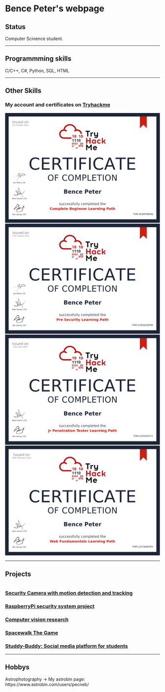 <h1>Bence Peter's webpage</h1>

<h2>Status</h2>
<p>Computer Scinence student.</p>

<hr />

<h2>Programmming skills</h2>
<p>C/C++, C#, Python, SQL, HTML</p>

<hr />

<h2>Other Skills</h2>

<h3>My account and certificates on <a href="https://tryhackme.com">Tryhackme</a></h3>

<script src="https://tryhackme.com/badge/350772"></script>

<img src="THM-3KQRFNNHKJ.png" alt="THM-CompleteBeginner"/>
<img src="THM-G1R4QGEEMK.png" alt="THM-PreSecurity"/>
<img src="THM-I1QYOVG571.png" alt="THM-JrPentester"/>
<img src="THM-L2H7AQRGDV.png" alt="THM-WebFundamentals"/>

<hr />

<h2>Projects<h1>

<h3>
  <a href="https://github.com/Pecneb/security_cam_v1">Security Camera with motion detection and tracking</a>
</h3>

<h3>
  <a href="https://github.com/Pecneb/RaspberryPi_MotionDetection">RaspberryPi security system project</a>
</h3>

<h3>
  <a href="https://github.com/Pecneb/computer_vision_research">Computer vision research</a>
</h3>
  
<h3>
  <a href="https://github.com/SZE-IT-MOSZE/mosze-semester-project-foobar_reloaded">Spacewalk The Game</a>
</h3>
  
<h3>
  <a href="https://github.com/Pecneb/studdy-buddy">Studdy-Buddy: Social media platform for students</a>
</h3>
  
<hr />
  
<h2>Hobbys</h2>
Astrophotography -> My astrobin page: https://www.astrobin.com/users/pecneb/
